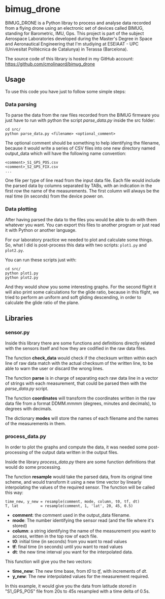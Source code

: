 # bimug_drone
BIMUG_DRONE is a Python libray to process and analyse data recorded from a flying drone using an electronic set of devices called BIMUG, standing for Barometric, IMU, Gps.
This project is part of the subject Aerospace Laboratories developed during the Master's Degree in Space and Aeronautical
Engineering that I'm studiying at ESEIAAT - UPC (Univesitat Politécnica de Catalunya) in Terassa (Barcelona).

The source code of this library is hosted in my GitHub account:
https://github.com/cmolinaord/bimug_drone

## Usage
To use this code you have just to follow some simple steps:

### Data parsing
To parse the data from the raw files recorded from the BIMUG firmware you
just have to run with python the script *parse_data.py* inside the src folder:
```
cd src/
python parse_data.py <filename> <optional_comment>
```

The optional comment should be something to help identifying the filename,
because it would write a series of CSV files into one new directory named output_data
which will have the following name convention:
```
<comment>_S1_GPS_POS.csv
<comment>_S2_GPS_FIX.csv
...
```
One file per type of line read from the input data file.
Each file would include the parsed data by columns separated by TABs, with an indication
in the first row the name of the measurements. The first column will always be the
real time (in seconds) from the device power on.

### Data plotting
After having parsed the data to the files you would be able to do with them whatever
you want. You can export this files to another program or just read it with Python
or another language.

For our laboratory practice we needed to plot and calculate some things. So, what
I did is post-process this data with two scripts: ```plot1.py``` and ```plot2.py```.

You can run these scripts just with:
```
cd src/
python plot1.py
python plot2.py
```

And they would show you some interesting graphs. For the second flight it will
also print some calculations for the glide ratio, because in this flight, we tried
to perform an uniform and soft gliding descending, in order to calculate the glide
ratio of the plane.

## Libraries

### sensor.py
Inside this library there are some functions and definitions directly related with
the sensors itself and how they are codified in the raw data files.

The function **check_data** would check if the checksum written within each line
of raw data match with the actual checksum of the written line, to be able to
warn the user or discard the wrong lines.

The function **parse** is in charge of separating each raw data line in a vector
of strings with each measurement, that could be parsed then with the *parse_data.py*
script.

The function **coordinates** will transform the coordinates written in the raw data
file from a format DDMM.mmmm (degrees, minutes and decimals), to degrees with
decimals.

The dictionary **modes** will store the names of each filename and the names of
the measurements in them.

### process_data.py
In order to plot the graphs and compute the data, it was needed some post-processing
of the output data written in the output files.

Inside the library *process_data.py* there are some function definitions that
would do some processing.

The function **resample** would take the parsed data, from its original time scheme,
and would transform it using a new time vector by linearly interpolating the
values of the required sensor. The function will be called this way:
```
time_new, y_new = resample(comment, mode, column, t0, tf, dt)
T, lat          = resample(comment, 1, 'lat', 20, 45, 0.5)
```

* **comment**: the comment used in the output_data filename.
* **mode**: The number identifying the sensor read (and the file where it's stored)
* **column**: a string identifying the name of the measurement you want to access,
written in the top row of each file.
* **t0**: initial time (in seconds) from you want to read values
* **tf**: final time (in seconds) until you want to read values
* **dt**: the new time interval you want for the interpolated data.

This function will give you the two vectors:
* **time_new**: The new time base, from *t0* to *tf*, with increments of *dt*.
* **y_new**: The new interpolated values for the measurement required.

In this example, it would give you the data from latitude stored in "S1_GPS_POS"
file from 20s to 45s resampled with a time delta of 0.5s.
